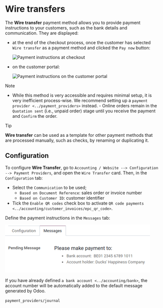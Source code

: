 # Wire transfers

The **Wire transfer** payment method allows you to provide payment
instructions to your customers, such as the bank details and
communication. They are displayed:

- at the end of the checkout process, once the customer has selected
  `Wire transfer` as a payment method and clicked the `Pay now` button:

  ![Payment instructions at checkout](wire_transfer/payment_instructions_checkout.png)

- on the customer portal:

  ![Payment instructions on the customer portal](wire_transfer/payment_instructions_portal.png)

> [!NOTE]
> - While this method is very accessible and requires minimal setup, it
> is very inefficient process-wise. We recommend setting up a
> `payment provider <../payment_providers>` instead. - Online orders
> remain in the `Quotation sent` (i.e., unpaid order) stage until you
> receive the payment and `Confirm` the order.

> [!TIP]
> **Wire transfer** can be used as a template for other payment methods
> that are processed manually, such as checks, by renaming or
> duplicating it.

## Configuration

To configure **Wire Transfer**, go to
`Accounting / Website --> Configuration -->
Payment Providers`, and open the `Wire Transfer` card. Then, in the
`Configuration` tab:

- Select the `Communication` to be used;
  - `Based on Document Reference`: sales order or invoice number
  - `Based on Customer ID`: customer identifier
- Tick the `Enable QR codes` check box to activate `QR code payments
  <../accounting/customer_invoices/epc_qr_code>`.

Define the payment instructions in the `Messages` tab:

![Define payment instructions](wire_transfer/payment_instructions.png)

If you have already defined `a bank account <../accounting/bank>`, the
account number will be automatically added to the default message
generated by Odoo.

<div class="seealso">

`payment_providers/journal`

</div>
